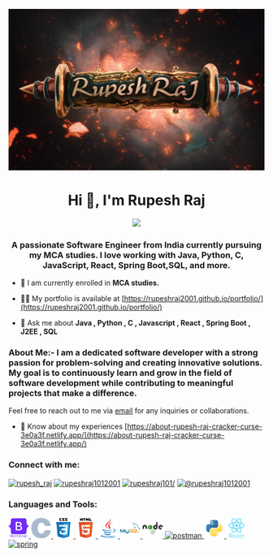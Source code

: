 ![logo](https://github.com/rupeshraj1012001/rupeshraj1012001/blob/main/S3oHv-G_RQmZzY1IxPsf9Q.png?raw=true)
<h1 align="center">Hi 👋, I'm Rupesh Raj</h1>
<p align="center">
  <img src="https://readme-typing-svg.herokuapp.com?font=Fira+Code&size=22&duration=3000&pause=1000&center=true&vCenter=true&width=435&lines=Full-Stack+Developer;Open+Source+Contributor;ML+%2F+Security+Enthusiast;Always+learning+new+things!">
</p>
<h3 align="center">A passionate Software Engineer from India currently pursuing my MCA studies. I love working with Java, Python, C, JavaScript, React, Spring Boot,SQL, and more.
</h3>

- 🌱 I am currently enrolled in **MCA studies.**

- 👨‍💻 My portfolio is available at [https://rupeshraj2001.github.io/portfolio/](https://rupeshraj2001.github.io/portfolio/)

- 💬 Ask me about **Java , Python , C , Javascript , React , Spring Boot , J2EE , SQL**

### About Me:- I am a dedicated software developer with a strong passion for problem-solving and creating innovative solutions. My goal is to continuously learn and grow in the field of software development while contributing to meaningful projects that make a difference.

Feel free to reach out to me via [email](mailto:rupeshraj1012001@gmail.com) for any inquiries or collaborations.


- 📄 Know about my experiences [https://about-rupesh-raj-cracker-curse-3e0a3f.netlify.app/](https://about-rupesh-raj-cracker-curse-3e0a3f.netlify.app/)

<h3 align="left">Connect with me:</h3>
<p align="left">
<a href="https://www.codechef.com/users/rupesh_raj" target="blank"><img align="center" src="https://cdn.jsdelivr.net/npm/simple-icons@3.1.0/icons/codechef.svg" alt="rupesh_raj" height="30" width="40" /></a>
<a href="https://www.hackerrank.com/rupeshraj1012001" target="blank"><img align="center" src="https://raw.githubusercontent.com/rahuldkjain/github-profile-readme-generator/master/src/images/icons/Social/hackerrank.svg" alt="rupeshraj1012001" height="30" width="40" /></a>
<a href="https://www.leetcode.com/rupeshraj101/" target="blank"><img align="center" src="https://raw.githubusercontent.com/rahuldkjain/github-profile-readme-generator/master/src/images/icons/Social/leet-code.svg" alt="rupeshraj101/" height="30" width="40" /></a>
<a href="https://www.hackerearth.com/@rupeshraj1012001" target="blank"><img align="center" src="https://raw.githubusercontent.com/rahuldkjain/github-profile-readme-generator/master/src/images/icons/Social/hackerearth.svg" alt="@rupeshraj1012001" height="30" width="40" /></a>
</p>

<h3 align="left">Languages and Tools:</h3>
<p align="left"> <a href="https://getbootstrap.com" target="_blank" rel="noreferrer"> <img src="https://raw.githubusercontent.com/devicons/devicon/master/icons/bootstrap/bootstrap-plain-wordmark.svg" alt="bootstrap" width="40" height="40"/> </a> <a href="https://www.cprogramming.com/" target="_blank" rel="noreferrer"> <img src="https://raw.githubusercontent.com/devicons/devicon/master/icons/c/c-original.svg" alt="c" width="40" height="40"/> </a> <a href="https://www.w3schools.com/css/" target="_blank" rel="noreferrer"> <img src="https://raw.githubusercontent.com/devicons/devicon/master/icons/css3/css3-original-wordmark.svg" alt="css3" width="40" height="40"/> </a> <a href="https://www.w3.org/html/" target="_blank" rel="noreferrer"> <img src="https://raw.githubusercontent.com/devicons/devicon/master/icons/html5/html5-original-wordmark.svg" alt="html5" width="40" height="40"/> </a> <a href="https://www.java.com" target="_blank" rel="noreferrer"> <img src="https://raw.githubusercontent.com/devicons/devicon/master/icons/java/java-original.svg" alt="java" width="40" height="40"/> </a> <a href="https://www.mysql.com/" target="_blank" rel="noreferrer"> <img src="https://raw.githubusercontent.com/devicons/devicon/master/icons/mysql/mysql-original-wordmark.svg" alt="mysql" width="40" height="40"/> </a> <a href="https://nodejs.org" target="_blank" rel="noreferrer"> <img src="https://raw.githubusercontent.com/devicons/devicon/master/icons/nodejs/nodejs-original-wordmark.svg" alt="nodejs" width="40" height="40"/> </a> <a href="https://postman.com" target="_blank" rel="noreferrer"> <img src="https://www.vectorlogo.zone/logos/getpostman/getpostman-icon.svg" alt="postman" width="40" height="40"/> </a> <a href="https://www.python.org" target="_blank" rel="noreferrer"> <img src="https://raw.githubusercontent.com/devicons/devicon/master/icons/python/python-original.svg" alt="python" width="40" height="40"/> </a> <a href="https://reactjs.org/" target="_blank" rel="noreferrer"> <img src="https://raw.githubusercontent.com/devicons/devicon/master/icons/react/react-original-wordmark.svg" alt="react" width="40" height="40"/> </a> <a href="https://spring.io/" target="_blank" rel="noreferrer"> <img src="https://www.vectorlogo.zone/logos/springio/springio-icon.svg" alt="spring" width="40" height="40"/> </a> </p>
